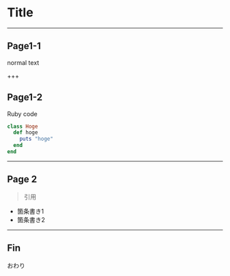 # Title

---
## Page1-1

normal text

+++

## Page1-2

Ruby code

```ruby
class Hoge
  def hoge
    puts "hoge"
  end
end
```

---

## Page 2

>引用

* 箇条書き1
* 箇条書き2

---

## Fin

おわり

